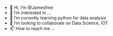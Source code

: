 - 👋 Hi, I’m @Jamesfree
- 👀 I’m interested in ...
- 🌱 I’m currently learning python for data analysis
- 💞️ I’m looking to collaborate on Data Science, IOT
- 📫 How to reach me ...

<!---
Jamesfree/Jamesfree is a ✨ special ✨ repository because its `README.md` (this file) appears on your GitHub profile.
You can click the Preview link to take a look at your changes.
--->
